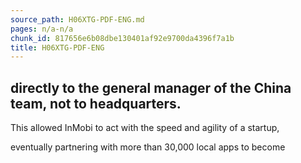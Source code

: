 ```yaml
---
source_path: H06XTG-PDF-ENG.md
pages: n/a-n/a
chunk_id: 817656e6b08dbe130401af92e9700da4396f7a1b
title: H06XTG-PDF-ENG
---
```

## directly to the general manager of the China team, not to headquarters.

This allowed InMobi to act with the speed and agility of a startup,

eventually partnering with more than 30,000 local apps to become
